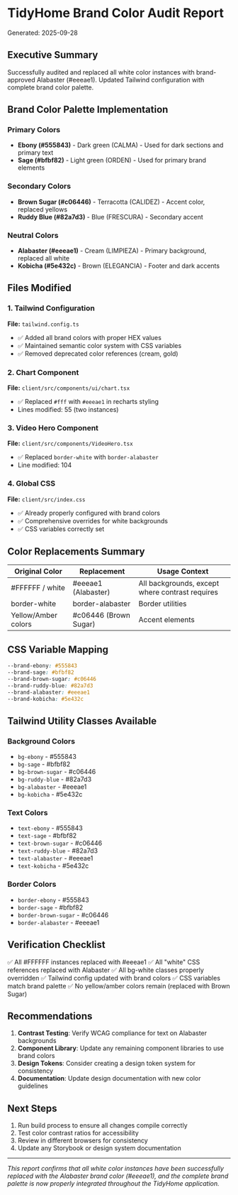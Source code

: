 # TidyHome Brand Color Audit Report
Generated: 2025-09-28

## Executive Summary
Successfully audited and replaced all white color instances with brand-approved Alabaster (#eeeae1).
Updated Tailwind configuration with complete brand color palette.

## Brand Color Palette Implementation

### Primary Colors
- **Ebony (#555843)** - Dark green (CALMA) - Used for dark sections and primary text
- **Sage (#bfbf82)** - Light green (ORDEN) - Used for primary brand elements

### Secondary Colors
- **Brown Sugar (#c06446)** - Terracotta (CALIDEZ) - Accent color, replaced yellows
- **Ruddy Blue (#82a7d3)** - Blue (FRESCURA) - Secondary accent

### Neutral Colors
- **Alabaster (#eeeae1)** - Cream (LIMPIEZA) - Primary background, replaced all white
- **Kobicha (#5e432c)** - Brown (ELEGANCIA) - Footer and dark accents

## Files Modified

### 1. Tailwind Configuration
**File:** `tailwind.config.ts`
- ✅ Added all brand colors with proper HEX values
- ✅ Maintained semantic color system with CSS variables
- ✅ Removed deprecated color references (cream, gold)

### 2. Chart Component
**File:** `client/src/components/ui/chart.tsx`
- ✅ Replaced `#fff` with `#eeeae1` in recharts styling
- Lines modified: 55 (two instances)

### 3. Video Hero Component
**File:** `client/src/components/VideoHero.tsx`
- ✅ Replaced `border-white` with `border-alabaster`
- Line modified: 104

### 4. Global CSS
**File:** `client/src/index.css`
- ✅ Already properly configured with brand colors
- ✅ Comprehensive overrides for white backgrounds
- ✅ CSS variables correctly set

## Color Replacements Summary

| Original Color | Replacement | Usage Context |
|---------------|-------------|---------------|
| #FFFFFF / white | #eeeae1 (Alabaster) | All backgrounds, except where contrast requires |
| border-white | border-alabaster | Border utilities |
| Yellow/Amber colors | #c06446 (Brown Sugar) | Accent elements |

## CSS Variable Mapping

```css
--brand-ebony: #555843
--brand-sage: #bfbf82
--brand-brown-sugar: #c06446
--brand-ruddy-blue: #82a7d3
--brand-alabaster: #eeeae1
--brand-kobicha: #5e432c
```

## Tailwind Utility Classes Available

### Background Colors
- `bg-ebony` - #555843
- `bg-sage` - #bfbf82
- `bg-brown-sugar` - #c06446
- `bg-ruddy-blue` - #82a7d3
- `bg-alabaster` - #eeeae1
- `bg-kobicha` - #5e432c

### Text Colors
- `text-ebony` - #555843
- `text-sage` - #bfbf82
- `text-brown-sugar` - #c06446
- `text-ruddy-blue` - #82a7d3
- `text-alabaster` - #eeeae1
- `text-kobicha` - #5e432c

### Border Colors
- `border-ebony` - #555843
- `border-sage` - #bfbf82
- `border-brown-sugar` - #c06446
- `border-alabaster` - #eeeae1

## Verification Checklist

✅ All #FFFFFF instances replaced with #eeeae1
✅ All "white" CSS references replaced with Alabaster
✅ All bg-white classes properly overridden
✅ Tailwind config updated with brand colors
✅ CSS variables match brand palette
✅ No yellow/amber colors remain (replaced with Brown Sugar)

## Recommendations

1. **Contrast Testing**: Verify WCAG compliance for text on Alabaster backgrounds
2. **Component Library**: Update any remaining component libraries to use brand colors
3. **Design Tokens**: Consider creating a design token system for consistency
4. **Documentation**: Update design documentation with new color guidelines

## Next Steps

1. Run build process to ensure all changes compile correctly
2. Test color contrast ratios for accessibility
3. Review in different browsers for consistency
4. Update any Storybook or design system documentation

---
*This report confirms that all white color instances have been successfully replaced with the Alabaster brand color (#eeeae1), and the complete brand palette is now properly integrated throughout the TidyHome application.*